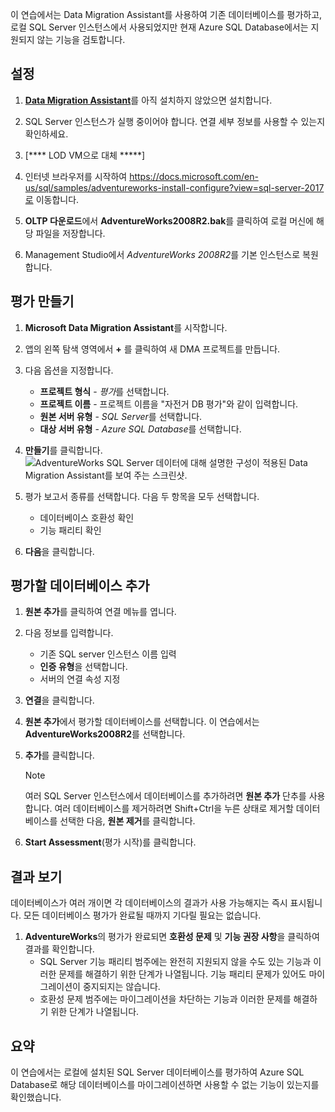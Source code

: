이 연습에서는 Data Migration Assistant를 사용하여 기존 데이터베이스를 평가하고, 로컬 SQL Server 인스턴스에서 사용되었지만 현재 Azure SQL Database에서는 지원되지 않는 기능을 검토합니다.

## <a name="setup"></a>설정

1. [**Data Migration Assistant**](https://www.microsoft.com/en-us/download/details.aspx?id=53595)를 아직 설치하지 않았으면 설치합니다.

1. SQL Server 인스턴스가 실행 중이어야 합니다. 연결 세부 정보를 사용할 수 있는지 확인하세요.
1. [**** LOD VM으로 대체 *****] <!-- TODO: -->

1. 인터넷 브라우저를 시작하여 https://docs.microsoft.com/en-us/sql/samples/adventureworks-install-configure?view=sql-server-2017로 이동합니다.

1. **OLTP 다운로드**에서 **AdventureWorks2008R2.bak**를 클릭하여 로컬 머신에 해당 파일을 저장합니다.

1. Management Studio에서 *AdventureWorks 2008R2*를 기본 인스턴스로 복원합니다.

## <a name="create-an-assessment"></a>평가 만들기

1. **Microsoft Data Migration Assistant**를 시작합니다.

1. 앱의 왼쪽 탐색 영역에서 __+__ 를 클릭하여 새 DMA 프로젝트를 만듭니다.

1. 다음 옵션을 지정합니다.
    - **프로젝트 형식** - *평가*를 선택합니다.
    - **프로젝트 이름** - 프로젝트 이름을 "자전거 DB 평가"와 같이 입력합니다.
    - **원본 서버 유형** - *SQL Server*를 선택합니다.
    - **대상 서버 유형** - *Azure SQL Database*를 선택합니다.

1. **만들기**를 클릭합니다.
    ![AdventureWorks SQL Server 데이터에 대해 설명한 구성이 적용된 Data Migration Assistant를 보여 주는 스크린샷.](../media-draft/3-create-assessment.png)

1. 평가 보고서 종류를 선택합니다. 다음 두 항목을 모두 선택합니다.
    - 데이터베이스 호환성 확인
    - 기능 패리티 확인

1. **다음**을 클릭합니다.

## <a name="add-databases-to-assess"></a>평가할 데이터베이스 추가

1. **원본 추가**를 클릭하여 연결 메뉴를 엽니다.
2. 다음 정보를 입력합니다.
    - 기존 SQL server 인스턴스 이름 입력
    - **인증 유형**을 선택합니다.
    - 서버의 연결 속성 지정
3. **연결**을 클릭합니다.
4. **원본 추가**에서 평가할 데이터베이스를 선택합니다. 이 연습에서는 **AdventureWorks2008R2**를 선택합니다.
5. **추가**를 클릭합니다.
    > [!NOTE]
    > 여러 SQL Server 인스턴스에서 데이터베이스를 추가하려면 **원본 추가** 단추를 사용합니다. 여러 데이터베이스를 제거하려면 Shift+Ctrl을 누른 상태로 제거할 데이터베이스를 선택한 다음, **원본 제거**를 클릭합니다.

6. **Start Assessment**(평가 시작)를 클릭합니다.

## <a name="view-results"></a>결과 보기

데이터베이스가 여러 개이면 각 데이터베이스의 결과가 사용 가능해지는 즉시 표시됩니다. 모든 데이터베이스 평가가 완료될 때까지 기다릴 필요는 없습니다.

1. **AdventureWorks**의 평가가 완료되면 **호환성 문제** 및 **기능 권장 사항**을 클릭하여 결과를 확인합니다.
    - SQL Server 기능 패리티 범주에는 완전히 지원되지 않을 수도 있는 기능과 이러한 문제를 해결하기 위한 단계가 나열됩니다. 기능 패리티 문제가 있어도 마이그레이션이 중지되지는 않습니다.
    - 호환성 문제 범주에는 마이그레이션을 차단하는 기능과 이러한 문제를 해결하기 위한 단계가 나열됩니다.

## <a name="summary"></a>요약

이 연습에서는 로컬에 설치된 SQL Server 데이터베이스를 평가하여 Azure SQL Database로 해당 데이터베이스를 마이그레이션하면 사용할 수 없는 기능이 있는지를 확인했습니다.